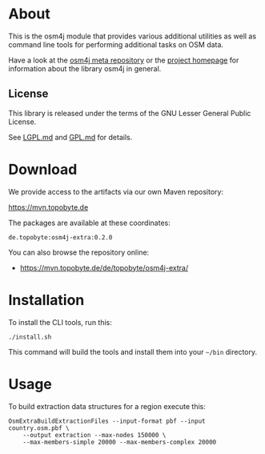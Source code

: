 # About

This is the osm4j module that provides various additional utilities as well as
command line tools for performing additional tasks on OSM data.

Have a look at the [osm4j meta repository](https://github.com/topobyte/osm4j) or
the [project homepage](http://www.jaryard.com/projects/osm4j/index.html) for
information about the library osm4j in general.

## License

This library is released under the terms of the GNU Lesser General Public
License.

See [LGPL.md](LGPL.md) and [GPL.md](GPL.md) for details.

# Download

We provide access to the artifacts via our own Maven repository:

<https://mvn.topobyte.de>

The packages are available at these coordinates:

    de.topobyte:osm4j-extra:0.2.0

You can also browse the repository online:

* <https://mvn.topobyte.de/de/topobyte/osm4j-extra/>

# Installation

To install the CLI tools, run this:

    ./install.sh

This command will build the tools and install them into your `~/bin`
directory.

# Usage

To build extraction data structures for a region execute this:

    OsmExtraBuildExtractionFiles --input-format pbf --input country.osm.pbf \
        --output extraction --max-nodes 150000 \
        --max-members-simple 20000 --max-members-complex 20000
